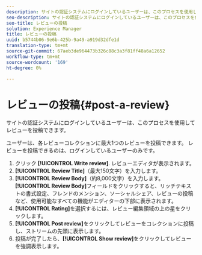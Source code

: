 ```yaml
---
description: サイトの認証システムにログインしているユーザーは、このプロセスを使用してレビューを投稿できます。
seo-description: サイトの認証システムにログインしているユーザーは、このプロセスを使用してレビューを投稿できます。
seo-title: レビューの投稿
solution: Experience Manager
title: レビューの投稿
uuid: b5744b06-9e6b-425b-9a49-a919d32dfe1d
translation-type: tm+mt
source-git-commit: 67aeb3de964473b326c88c3a3f81ff48a6a12652
workflow-type: tm+mt
source-wordcount: '169'
ht-degree: 0%

---
```



# レビューの投稿{#post-a-review}

サイトの認証システムにログインしているユーザーは、このプロセスを使用してレビューを投稿できます。

ユーザーは、各レビューコレクションに最大1つのレビューを投稿できます。 レビューを投稿できるのは、ログインしているユーザーのみです。

1. クリック **[!UICONTROL Write review]**. レビューエディタが表示されます。
1. **[!UICONTROL Review Title]**（最大150文字）を入力します。
1. **[!UICONTROL Review Body]**（約8,000文字）を入力します。 **[!UICONTROL Review Body]**&#x200B;フィールドをクリックすると、リッチテキストの書式設定、フレンドのメンション、ソーシャルシェア、レビューの投稿など、使用可能なすべての機能がエディターの下部に表示されます。
1. **[!UICONTROL Rating]**&#x200B;を選択するには、レビュー編集領域の上の星をクリックします。
1. **[!UICONTROL Post review]**&#x200B;をクリックしてレビューをコレクションに投稿し、ストリームの先頭に表示します。
1. 投稿が完了したら、**[!UICONTROL Show review]**&#x200B;をクリックしてレビューを強調表示します。
